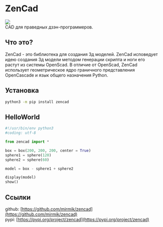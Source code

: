 # ZenCad

![](images/generic/zencad-logo.png)  
CAD для праведных дзэн-программеров.

## Что это?
ZenCad - это библиотека для создания 3д моделей. ZenCad исповедует идею создания 3д модели методом генерации скрипта и ноги его растут из системы OpenScad. В отличие от OpenScad, ZenCad использует геометрическое ядро граничного представления OpenCascade и язык общего назначения Python.

## Установка
```sh
python3 -m pip install zencad
```

## HelloWorld
```python
#!/usr/bin/env python3
#coding: utf-8

from zencad import *

box = box(200, 200, 200, center = True)
sphere1 = sphere(120)
sphere2 = sphere(60)

model = box - sphere1 + sphere2

display(model)
show()
```

## Ссылки
github: [https://github.com/mirmik/zencad](https://github.com/mirmik/zencad)  
pypi: [https://pypi.org/project/zencad](https://pypi.org/project/zencad)  


